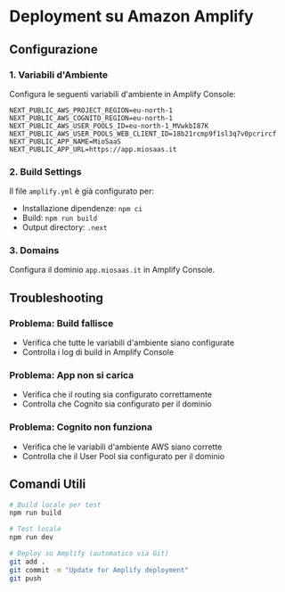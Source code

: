 # Deployment su Amazon Amplify

## Configurazione

### 1. Variabili d'Ambiente

Configura le seguenti variabili d'ambiente in Amplify Console:

```
NEXT_PUBLIC_AWS_PROJECT_REGION=eu-north-1
NEXT_PUBLIC_AWS_COGNITO_REGION=eu-north-1
NEXT_PUBLIC_AWS_USER_POOLS_ID=eu-north-1_MVwkbI87K
NEXT_PUBLIC_AWS_USER_POOLS_WEB_CLIENT_ID=18b21rcmp9f1sl3q7v0pcrircf
NEXT_PUBLIC_APP_NAME=MioSaaS
NEXT_PUBLIC_APP_URL=https://app.miosaas.it
```

### 2. Build Settings

Il file `amplify.yml` è già configurato per:
- Installazione dipendenze: `npm ci`
- Build: `npm run build`
- Output directory: `.next`

### 3. Domains

Configura il dominio `app.miosaas.it` in Amplify Console.

## Troubleshooting

### Problema: Build fallisce
- Verifica che tutte le variabili d'ambiente siano configurate
- Controlla i log di build in Amplify Console

### Problema: App non si carica
- Verifica che il routing sia configurato correttamente
- Controlla che Cognito sia configurato per il dominio

### Problema: Cognito non funziona
- Verifica che le variabili d'ambiente AWS siano corrette
- Controlla che il User Pool sia configurato per il dominio

## Comandi Utili

```bash
# Build locale per test
npm run build

# Test locale
npm run dev

# Deploy su Amplify (automatico via Git)
git add .
git commit -m "Update for Amplify deployment"
git push
``` 